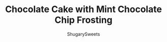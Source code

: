 ---
layout: ../../layouts/MarkdownPostLayout.astro
title: Chocolate Cake with Mint Chocolate Chip Frosting
author: ShugarySweets
pubDate: 2019-01-15
description: "This is not your average chocolate cake recipe! A layer of frosting reminiscent of mint chocolate chip ice cream covers a moist cocoa filled cake."
image_url: https://www.shugarysweets.com/wp-content/uploads/2011/11/mint-chocolate-chip-cake-2.jpg
tags: ["Cake","American"]
calories: 731
protein: 5
carbohydrates: 108
fats: 33
fiber: 3
ingredients: ["1/2 cup unsalted butter, softened","1 1/2 cups granulated sugar","2 large eggs","1 1/2 cups all-purpose flour","1/2 cup unsweetened cocoa powder","1/2 teaspoon kosher salt","1 teaspoon baking soda","1/2 teaspoon baking powder","1/2 cup brewed coffee, cooled","1/2 cup milk","1 cup unsalted butter, softened","8 cups powdered sugar","1/2 teaspoon peppermint extract","1/2 cup milk plus 2 Tablespoons","11 ounce dark chocolate chunks (62%cacao)","1/8 teaspoon green food coloring gel","1 maraschino cherry (or fresh cherry), optional","3/4 cup heavy whipping cream","1 1/2 cups semisweet chocolate morsels","1/4 teaspoon peppermint extract"]
serves: 16
time: "1 hour 25 minutes"
prepTime: "1 hour"
instructions: ["In medium bowl, sift cocoa with flour, salt, baking soda and baking powder. Set aside.","In measuring cup, mix coffee and milk together. Set aside.","In mixer, beat butter and sugar for about 5 minutes until smooth. Beat in eggs one at a time. Slowly add in dry ingredients alternating with the coffee/milk blend (I do about 3 additions of each).","Pour cake batter into two prepared pans (two 9inch cake pans lined with parchment paper and then greased and floured). Bake in a 350 degree oven for about 25 minutes. Remove and allow to cool about 10 minutes before removing from pans. Cool completely before frosting.","For frosting, in food processor, pulse dark chocolate until small bits (not powder)! Set aside.","In mixer, beat butter, powdered sugar and milk for 3-5 minutes, until smooth and creamy. Remove one or scoops of frosting, to look like the whipped cream on the cake. Add in extract and food coloring gel to remaining frosting. Mix until fully blended. Add more milk if necessary to desired consistency. Fold in chopped dark chocolate.","Frost first layer of cake, then top it with second layer. Completely frost sides and top of cake. With remaining green frosting, scoop several scoops on top of cake to look like ice cream.","With the reserved white frosting, place in ziploc bag and cut of corner. Pipe onto top of cake to resemble whipped cream.","For the ganache, heat 3/4 cup heavy cream in saucepan. Bring just to a boil and remove from heat. In food processor, pour chocolate chips and slowly add in hot cream and extract. Process chocolate and cream for about 2-3 minutes until completely combined. Pour over chocolate cake and top with a cherry. Enjoy!"]
nutrition: ["731 calories","108 grams carbohydrates","84 milligrams cholesterol","33 grams fat","3 grams fiber","5 grams protein","20 grams saturated fat","328 milligrams sodium","91 grams sugar","1 grams trans fat","11 grams unsaturated fat"]
---
